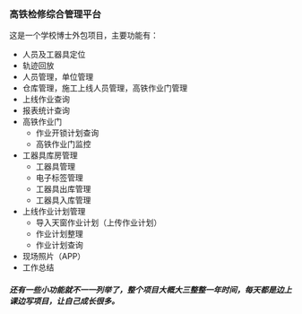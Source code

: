 ### 高铁检修综合管理平台

这是一个学校博士外包项目，主要功能有：

- 人员及工器具定位
- 轨迹回放
- 人员管理，单位管理
- 仓库管理，施工上线人员管理，高铁作业门管理
- 上线作业查询
- 报表统计查询
- 高铁作业门
  - 作业开锁计划查询
  - 高铁作业门监控
- 工器具库房管理
  - 工器具管理
  - 电子标签管理
  - 工器具出库管理
  - 工器具入库管理
- 上线作业计划管理
  - 导入天窗作业计划（上传作业计划）
  - 作业计划整理
  - 作业计划查询
- 现场照片（APP）
- 工作总结
##### 还有一些小功能就不一一列举了，整个项目大概大三整整一年时间，每天都是边上课边写项目，让自己成长很多。
